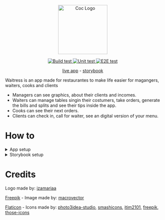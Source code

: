 <p align="center">
  <a href="https://waitress.netlify.app">
    <img alt="Coc Logo" src="https://user-images.githubusercontent.com/9284273/77502892-f1140100-6e3a-11ea-8179-32a66a8de7ed.png" height="160" />
  </a>
</p>
<p align="center">
  <a href='https://github.com/Renato66/waitress/actions?query=workflow%3A"Build+test"'>
    <img alt="Build test" src="https://github.com/Renato66/waitress/workflows/Build%20test/badge.svg" />
  </a>
   <a href='https://github.com/Renato66/waitress/actions?query=workflow%3A"Unit+test"'>
    <img alt="Unit test" src="https://github.com/Renato66/waitress/workflows/Unit%20test/badge.svg" />
  </a>
   <a href='https://github.com/Renato66/waitress/actions?query=workflow%3A"E2E+test"'>
    <img alt="E2E test" src="https://github.com/Renato66/waitress/workflows/E2E%20test/badge.svg" />
  </a>
</p>

<p align="center">
  <a href="https://waitress.netlify.app">live app</a>
  -
  <a href="https://waitress-storybook.netlify.app">storybook</a>
</p>

Waitress is an app made for restaurantes to make life easier for magangers, waiters, cooks and clients

 - Managers can see graphics, about their clients and incomes.
 - Waiters can manage tables singin their costumers, take orders, generate the bills and splits and see their tips inside the app.
 - Cooks can see their next orders.
 - Clients can check in, call for waiter, see an digital version of your menu.

# How to 
<details>
  <summary>App setup</summary>
  
  ## Install dependencies
  Yarn knowledge is required for running this project [getting started with yarn](https://yarnpkg.com/getting-started)
  ```
  yarn install
  ```
  
  ## Run

  ### Compiles and hot-reloads for development
  You can look at [localhost:8080](http://localhost:8080) to see the app
  ```
  yarn serve
  ```
  
  ## Build
  
  ### Compiles and minifies for production
  A folder will be created in root path named `dist`
  ```
  yarn run build
  ```
  
  ## Test
  
  ### Run your end to end tests
  For this test im using [cypress](https://www.cypress.io)
  ```
  yarn test:e2e
  ```
  
  ### Run your unit tests
  For this test im using [jest](https://jestjs.io)
  ```
  yarn test:unit --watch (optional)
  ```
  
  ## Linter
  
  ### Lints and fixes files
  ```
  yarn lint
  ```
</details>

<details>
  <summary>Storybook setup</summary>
  
  ## Install dependencies
  Yarn knowledge is required for running this project [getting started with yarn](https://yarnpkg.com/getting-started)
  ```
  yarn install
  ```
  
  ## Run

  #### Compiles and hot-reloads for development
  You can look at [localhost:6006](http://localhost:6006) to see the storybook
  ```
  yarn storybook
  ```
  
  ## Build
  
  ### Compiles and minifies for production
  A folder will be created in root path named `storybook-static`
  ```
  yarn build-storybook
  ```
  
  ## Linter
  
  ### Lints and fixes files
  ```
  yarn lint
  ```
</details>

# Credits

Logo made by: [izamariaa](https://www.behance.net/izamariaa)

[Freepik](https://br.freepik.com) - Image made by:
[macrovector](https://br.freepik.com/macrovector)

[Flaticon](https://www.flaticon.com) - Icons made by:
[photo3idea-studio](https://www.flaticon.com/authors/photo3idea-studio),
[smashicons](https://www.flaticon.com/authors/smashicons), 
[itim2101](https://www.flaticon.com/authors/itim2101), 
[freepik](https://www.flaticon.com/authors/freepik), 
[those-icons](https://www.flaticon.com/authors/those-icons)
